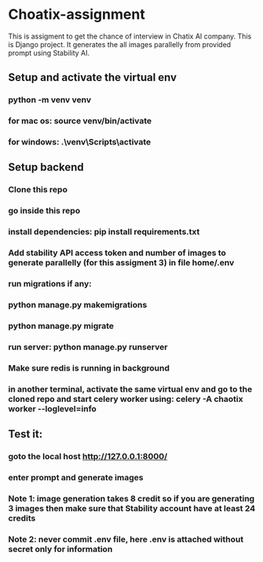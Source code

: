 # Choatix-assignment
This is assigment to get the chance of interview in Chatix AI company.
This is Django project. It generates the all images parallelly from provided prompt using Stability AI.

## Setup and activate the virtual env
### python -m venv venv
### for mac os: source venv/bin/activate
### for windows: .\venv\Scripts\activate

## Setup backend
### Clone this repo
### go inside this repo
### install dependencies: pip install requirements.txt
### Add stability API access token and number of images to generate parallelly (for this assigment 3) in file home/.env
### run migrations if any: 
### python manage.py makemigrations
### python manage.py migrate
### run server: python manage.py runserver

### Make sure redis is running in background
### in another terminal, activate the same virtual env and go to the cloned repo and start celery worker using: celery -A chaotix worker --loglevel=info


## Test it:
### goto the local host http://127.0.0.1:8000/
### enter prompt and generate images
### Note 1: image generation takes 8 credit so if you are generating 3 images then make sure that Stability account have at least 24 credits
### Note 2: never commit .env file, here .env is attached without secret only for information
